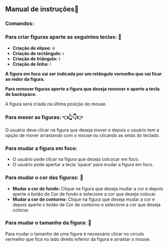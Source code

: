 ## Manual de instruções:vulcan_salute:
### Comandos:
### Para criar figuras aperte as seguintes teclas: :art:
* **Criação de elipse:** e
* **Criação de rectângulo:** r
* **Criação de triângulo:** t
* **Criação de linha:** l


**A figura em foco vai ser indicada por um retângulo vermelho que vai ficar ao redor da figura.**

**Para remover figuras aperte a figura que deseja remover e aperte a tecla de backspace.**

A figura será criada na última posição do mouse.

### Para mexer as figuras: :point_left::point_up_2::point_down::point_right:

O usuário deve clicar na figura que deseja mover e depois o usuário tem a opção de mover arrastando com o mouse ou clicando as setas do teclado.

### Para mudar a figura em foco:

* O usuário pode clicar na figura que deseja colcocar em foco.
* O usuário pode apertar a tecla 'space' para mudar a figura em foco.

### Para mudar o cor das figuras: :rainbow:

* **Mudar a cor de fundo:** Clique na figura que deseja mudar a cor e depois aperte o botão de Cor de fundo e selecione a cor que deseja colocar.
* **Mudar a cor de contorno:** Clique na figura que deseja mudar a cor e depois aperte o botão de Cor de contorno e selecione a cor que deseja colocar.

### Para mudar o tamanho da figura: :pinching_hand:

Para mudar o tamanho de uma figura é necessário clicar no circulo vermelho que fica no lado direito inferior da figura e arrastar o mouse.
